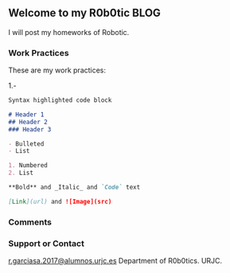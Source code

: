 ## Welcome to my R0b0tic BLOG

I will post my homeworks of Robotic.

### Work Practices

These are my work practices: 

1.- 

```markdown
Syntax highlighted code block

# Header 1
## Header 2
### Header 3

- Bulleted
- List

1. Numbered
2. List

**Bold** and _Italic_ and `Code` text

[Link](url) and ![Image](src)
```

### Comments


### Support or Contact

r.garciasa.2017@alumnos.urjc.es
Department of R0b0tics. URJC.

